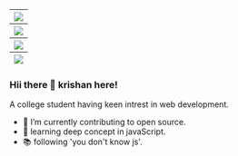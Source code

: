 

<table align="center">
<thead>
<tr>
<th style="text-align:center"><img src="https://komarev.com/ghpvc/?username=krishan-here"></th>
</tr>
<tr>
<th style="text-align:center"><img src="https://github-readme-streak-stats.herokuapp.com/?user=krishan-here&theme=tokyonight"></th>
</tr>
<tr>
<th style="text-align:center"><img src="https://github-readme-stats.vercel.app/api?username=krishan-here"></th>
</tr>
<tr>
<th style="text-align:center"><img src="https://github-readme-stats.vercel.app/api/top-langs/?username=krishan-here"></th>
</tr>
</thead>
</table>

### Hii there 👋 krishan here!
A college student having keen intrest in web development.

- 🔭 I’m currently contributing to open source.
- 🌱 learning deep concept in javaScript.
- 📚 following 'you don't know js'.



